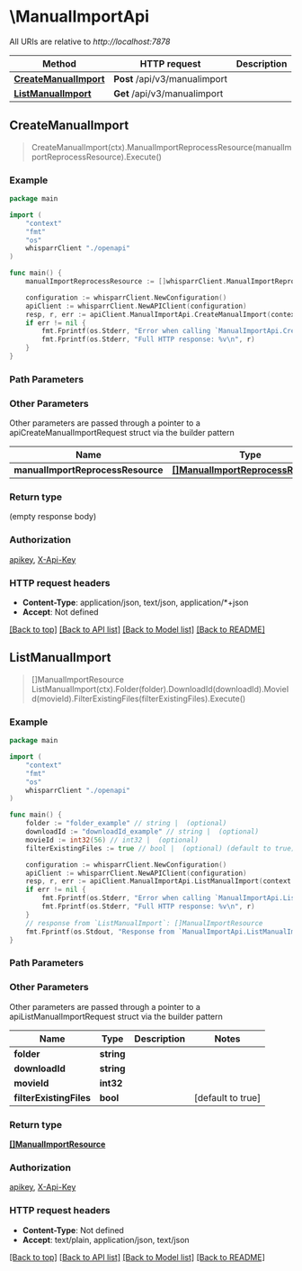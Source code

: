 # \ManualImportApi

All URIs are relative to *http://localhost:7878*

Method | HTTP request | Description
------------- | ------------- | -------------
[**CreateManualImport**](ManualImportApi.md#CreateManualImport) | **Post** /api/v3/manualimport | 
[**ListManualImport**](ManualImportApi.md#ListManualImport) | **Get** /api/v3/manualimport | 



## CreateManualImport

> CreateManualImport(ctx).ManualImportReprocessResource(manualImportReprocessResource).Execute()



### Example

```go
package main

import (
    "context"
    "fmt"
    "os"
    whisparrClient "./openapi"
)

func main() {
    manualImportReprocessResource := []whisparrClient.ManualImportReprocessResource{*whisparrClient.NewManualImportReprocessResource()} // []ManualImportReprocessResource |  (optional)

    configuration := whisparrClient.NewConfiguration()
    apiClient := whisparrClient.NewAPIClient(configuration)
    resp, r, err := apiClient.ManualImportApi.CreateManualImport(context.Background()).ManualImportReprocessResource(manualImportReprocessResource).Execute()
    if err != nil {
        fmt.Fprintf(os.Stderr, "Error when calling `ManualImportApi.CreateManualImport``: %v\n", err)
        fmt.Fprintf(os.Stderr, "Full HTTP response: %v\n", r)
    }
}
```

### Path Parameters



### Other Parameters

Other parameters are passed through a pointer to a apiCreateManualImportRequest struct via the builder pattern


Name | Type | Description  | Notes
------------- | ------------- | ------------- | -------------
 **manualImportReprocessResource** | [**[]ManualImportReprocessResource**](ManualImportReprocessResource.md) |  | 

### Return type

 (empty response body)

### Authorization

[apikey](../README.md#apikey), [X-Api-Key](../README.md#X-Api-Key)

### HTTP request headers

- **Content-Type**: application/json, text/json, application/*+json
- **Accept**: Not defined

[[Back to top]](#) [[Back to API list]](../README.md#documentation-for-api-endpoints)
[[Back to Model list]](../README.md#documentation-for-models)
[[Back to README]](../README.md)


## ListManualImport

> []ManualImportResource ListManualImport(ctx).Folder(folder).DownloadId(downloadId).MovieId(movieId).FilterExistingFiles(filterExistingFiles).Execute()



### Example

```go
package main

import (
    "context"
    "fmt"
    "os"
    whisparrClient "./openapi"
)

func main() {
    folder := "folder_example" // string |  (optional)
    downloadId := "downloadId_example" // string |  (optional)
    movieId := int32(56) // int32 |  (optional)
    filterExistingFiles := true // bool |  (optional) (default to true)

    configuration := whisparrClient.NewConfiguration()
    apiClient := whisparrClient.NewAPIClient(configuration)
    resp, r, err := apiClient.ManualImportApi.ListManualImport(context.Background()).Folder(folder).DownloadId(downloadId).MovieId(movieId).FilterExistingFiles(filterExistingFiles).Execute()
    if err != nil {
        fmt.Fprintf(os.Stderr, "Error when calling `ManualImportApi.ListManualImport``: %v\n", err)
        fmt.Fprintf(os.Stderr, "Full HTTP response: %v\n", r)
    }
    // response from `ListManualImport`: []ManualImportResource
    fmt.Fprintf(os.Stdout, "Response from `ManualImportApi.ListManualImport`: %v\n", resp)
}
```

### Path Parameters



### Other Parameters

Other parameters are passed through a pointer to a apiListManualImportRequest struct via the builder pattern


Name | Type | Description  | Notes
------------- | ------------- | ------------- | -------------
 **folder** | **string** |  | 
 **downloadId** | **string** |  | 
 **movieId** | **int32** |  | 
 **filterExistingFiles** | **bool** |  | [default to true]

### Return type

[**[]ManualImportResource**](ManualImportResource.md)

### Authorization

[apikey](../README.md#apikey), [X-Api-Key](../README.md#X-Api-Key)

### HTTP request headers

- **Content-Type**: Not defined
- **Accept**: text/plain, application/json, text/json

[[Back to top]](#) [[Back to API list]](../README.md#documentation-for-api-endpoints)
[[Back to Model list]](../README.md#documentation-for-models)
[[Back to README]](../README.md)

